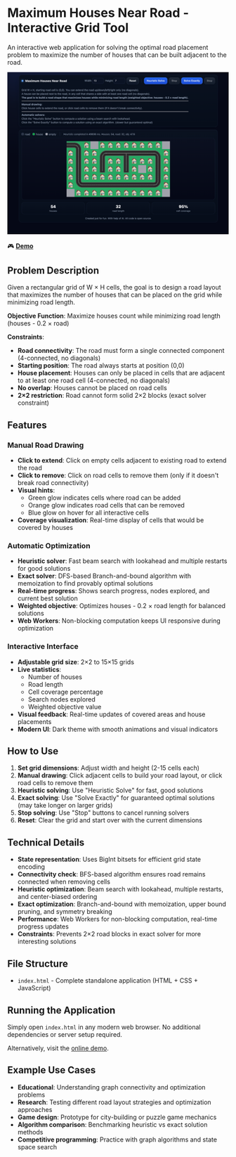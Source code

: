 # Maximum Houses Near Road - Interactive Grid Tool

An interactive web application for solving the optimal road placement problem to maximize the number of houses that can be built adjacent to the road.

![Road layout example](road.png)

🎮 **[Demo](https://fl0p.github.io/road/)**

## Problem Description

Given a rectangular grid of W × H cells, the goal is to design a road layout that maximizes the number of houses that can be placed on the grid while minimizing road length.

**Objective Function**: Maximize houses count while minimizing road length (houses - 0.2 × road)

**Constraints**:
- **Road connectivity**: The road must form a single connected component (4-connected, no diagonals)
- **Starting position**: The road always starts at position (0,0)
- **House placement**: Houses can only be placed in cells that are adjacent to at least one road cell (4-connected, no diagonals)  
- **No overlap**: Houses cannot be placed on road cells
- **2×2 restriction**: Road cannot form solid 2×2 blocks (exact solver constraint)

## Features

### Manual Road Drawing
- **Click to extend**: Click on empty cells adjacent to existing road to extend the road
- **Click to remove**: Click on road cells to remove them (only if it doesn't break road connectivity)
- **Visual hints**: 
  - Green glow indicates cells where road can be added
  - Orange glow indicates road cells that can be removed
  - Blue glow on hover for all interactive cells
- **Coverage visualization**: Real-time display of cells that would be covered by houses

### Automatic Optimization
- **Heuristic solver**: Fast beam search with lookahead and multiple restarts for good solutions
- **Exact solver**: DFS-based Branch-and-bound algorithm with memoization to find provably optimal solutions
- **Real-time progress**: Shows search progress, nodes explored, and current best solution
- **Weighted objective**: Optimizes houses - 0.2 × road length for balanced solutions
- **Web Workers**: Non-blocking computation keeps UI responsive during optimization

### Interactive Interface
- **Adjustable grid size**: 2×2 to 15×15 grids
- **Live statistics**: 
  - Number of houses
  - Road length
  - Cell coverage percentage
  - Search nodes explored
  - Weighted objective value
- **Visual feedback**: Real-time updates of covered areas and house placements
- **Modern UI**: Dark theme with smooth animations and visual indicators

## How to Use

1. **Set grid dimensions**: Adjust width and height (2-15 cells each)
2. **Manual drawing**: Click adjacent cells to build your road layout, or click road cells to remove them
3. **Heuristic solving**: Use "Heuristic Solve" for fast, good solutions
4. **Exact solving**: Use "Solve Exactly" for guaranteed optimal solutions (may take longer on larger grids)
5. **Stop solving**: Use "Stop" buttons to cancel running solvers
6. **Reset**: Clear the grid and start over with the current dimensions

## Technical Details

- **State representation**: Uses BigInt bitsets for efficient grid state encoding
- **Connectivity check**: BFS-based algorithm ensures road remains connected when removing cells
- **Heuristic optimization**: Beam search with lookahead, multiple restarts, and center-biased ordering  
- **Exact optimization**: Branch-and-bound with memoization, upper bound pruning, and symmetry breaking
- **Performance**: Web Workers for non-blocking computation, real-time progress updates
- **Constraints**: Prevents 2×2 road blocks in exact solver for more interesting solutions

## File Structure

- `index.html` - Complete standalone application (HTML + CSS + JavaScript)

## Running the Application

Simply open `index.html` in any modern web browser. No additional dependencies or server setup required.

Alternatively, visit the [online demo](https://fl0p.github.io/road/).

## Example Use Cases

- **Educational**: Understanding graph connectivity and optimization problems
- **Research**: Testing different road layout strategies and optimization approaches
- **Game design**: Prototype for city-building or puzzle game mechanics
- **Algorithm comparison**: Benchmarking heuristic vs exact solution methods
- **Competitive programming**: Practice with graph algorithms and state space search
